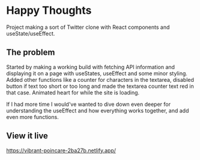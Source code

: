 # Happy Thoughts

Project making a sort of Twitter clone with React components and useState/useEffect.

## The problem

Started by making a working build with fetching API information and displaying it on a page with useStates, useEffect and some minor styling.
Added other functions like a counter for characters in the textarea, disabled button if text too short or too long and made the textarea counter text red in that case. Animated heart for while the site is loading.

If I had more time I would've wanted to dive down even deeper for understanding the useEffect and how everything works together, and add even more functions.

## View it live

https://vibrant-poincare-2ba27b.netlify.app/
